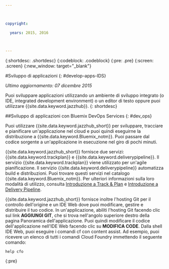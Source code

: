 ```yaml
---

 

copyright:

  years: 2015, 2016

 

---
```


{:shortdesc: .shortdesc}
{:codeblock: .codeblock}
{:pre: .pre}
{:screen: .screen}
{:new_window: target="_blank"}

#Sviluppo di applicazioni 
{: #develop-apps-IDS}

*Ultimo aggiornamento: 07 dicembre 2015*  

Puoi sviluppare applicazioni utilizzando un ambiente di sviluppo integrato (o IDE, integrated development
environment) o un editor di testo oppure puoi utilizzare {{site.data.keyword.jazzhub}}. 
{: shortdesc}

##Sviluppo di applicazioni con Bluemix DevOps Services
{: #dev_ops}

Puoi utilizzare {{site.data.keyword.jazzhub_short}} per
sviluppare, tracciare e pianificare un'applicazione nel cloud e puoi quindi eseguirne la distribuzione a {{site.data.keyword.Bluemix_notm}}. Puoi passare dal codice sorgente a un'applicazione in esecuzione nel giro di pochi minuti.  

{{site.data.keyword.jazzhub_short}}
fornisce due servizi: {{site.data.keyword.trackplan}} e {{site.data.keyword.deliverypipeline}}. Il servizio {{site.data.keyword.trackplan}}
viene utilizzato per un'agile pianificazione. Il servizio {{site.data.keyword.deliverypipeline}} automatizza build e distribuzioni. Puoi trovare questi servizi nel catalogo {{site.data.keyword.Bluemix_notm}}. Per ulteriori informazioni sulla loro modalità di utilizzo, consulta [Introduzione a Track & Plan](../services/TrackPlan/index.html#gettingstartedtemplate) e [Introduzione a Delivery Pipeline](../services/DeliveryPipeline/index.html#getstartwithCD). 

{{site.data.keyword.jazzhub_short}} fornisce inoltre l'hosting Git per il controllo dell'origine e un IDE Web dove puoi modificare, gestire e distribuire il tuo codice. In un'applicazione, abiliti l'hosting Git facendo clic sul link **AGGIUNGI GIT**, che si trova nell'angolo superiore destro della pagina Panoramica dell'applicazione. Puoi quindi modificare il codice dell'applicazione nell'IDE Web facendo clic su **MODIFICA CODE**. Dalla shell IDE Web, puoi eseguire i comandi cf con content assist. Ad esempio, puoi
ricevere un elenco di tutti i comandi Cloud Foundry immettendo il seguente
comando:  
```
help cfo
```
{:pre}
